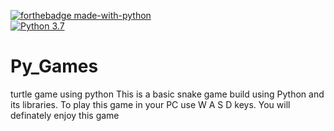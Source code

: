 [![forthebadge made-with-python](http://ForTheBadge.com/images/badges/made-with-python.svg)](https://www.python.org/)                 
[![Python 3.7](https://img.shields.io/badge/python-3.7-blue.svg)](https://www.python.org/downloads/release/python-360/)  

# Py_Games
turtle game using python
This is a basic snake game build using Python and its libraries. To play this game in your PC use W A S D keys.
You will definately enjoy this game
